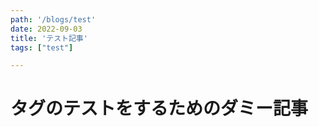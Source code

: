 ```yaml
---
path: '/blogs/test'
date: 2022-09-03
title: 'テスト記事'
tags: ["test"]

---
```


# タグのテストをするためのダミー記事